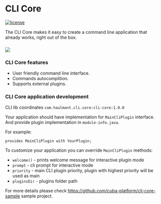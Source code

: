 <h1> CLI Core
</h1>

<p>
<a href="http://www.apache.org/licenses/LICENSE-2.0"><img src="https://img.shields.io/badge/license-Apache%20License%202.0-blue.svg?style=flat" alt="license" title=""></a>
</p>

<p>
The CLI Core makes it easy to create a command line application that already works, right out of the box.
</p>
<h3>
<img src="https://github.com/cuba-platform/cuba-cli/blob/master/img/cuba-cli-shell.gif" align="center">
</h3>

### CLI Core features 

- User friendly command line interface.
- Commands autocomplition.
- Supports external plugins.

### CLI Core application development

CLI lib coordinates `com.haulmont.cli.core:cli-core:1.0.0`

Your application should have implementation for `MainCliPlugin` interface. And provide plugin implementation in `module-info.java`. 

For example: 
```asciidoc
provides MainCliPlugin with YourPlugin;
```
To customize your application you can override `MainCliPlugin` methods:

- `welcome()` - prints welcome message for interactive plugin mode
- `prompt` - cli prompt for interactive mode
- `priority` - main CLI plugin priority, plugin with highest priority will be used as main
- `pluginsDir` - plugins folder path 


For more details please check https://github.com/cuba-platform/cli-core-sample sample project.